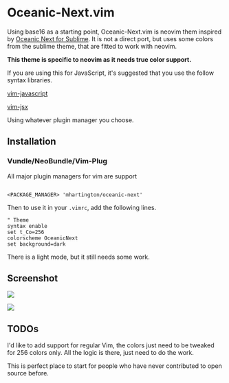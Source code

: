 # Oceanic-Next.vim


Using base16 as a starting point, Oceanic-Next.vim is neovim them inspired by [Oceanic Next for Sublime](https://github.com/voronianski/oceanic-next-color-scheme). It is not a direct port, but uses some colors from the sublime theme, that are fitted to work with neovim.

**This theme is specific to neovim as it needs true color support.**

If you are using this for JavaScript, it's suggested that you use the follow syntax libraries.

 [vim-javascript](https://github.com/pangloss/vim-javascript)

 [vim-jsx](https://github.com/mxw/vim-jsx)

 Using whatever plugin manager you choose.

## Installation

### Vundle/NeoBundle/Vim-Plug

 All major plugin managers for vim are support

 ```vim

 <PACKAGE_MANAGER> 'mhartington/oceanic-next'
 ```


 Then to use it in your `.vimrc`, add the following lines.

 ```viml
 " Theme
 syntax enable
 set t_Co=256
 colorscheme OceanicNext
 set background=dark
 ```

 There is a light mode, but it still needs some work.

## Screenshot

![](https://raw.githubusercontent.com/mhartington/oceanic-next/master/oceanic-next-dark.vim.png)

![](https://raw.githubusercontent.com/mhartington/oceanic-next/master/oceanic-next-light.vim.png)


## TODOs

I'd like to add support for regular Vim, the colors just need to be tweaked for 256 colors only. All the logic is there, just need to do the work.

This is perfect place to start for people who have never contributed to open source before.
